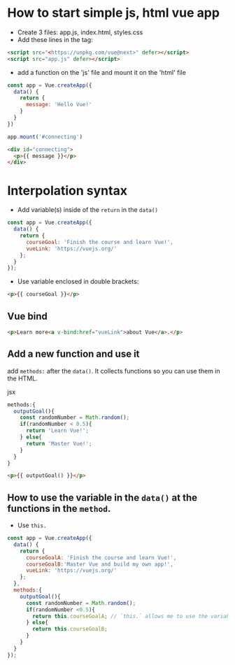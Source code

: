 # **How to start simple js, html vue app**

- Create 3 files: app.js, index.html, styles.css
- Add these lines in the <head> tag:

```html
<script src="<https://unpkg.com/vue@next>" defer></script>
<script src="app.js" defer></script>
```

- add a function on the 'js' file and mount it on the 'html' file

```jsx
const app = Vue.createApp({
  data() {
    return {
      message: 'Hello Vue!'
    }
  }
})

app.mount('#connecting')
```

```html
<div id="connecting">
  <p>{{ message }}</p>
</div>
```

# Interpolation syntax
- Add variable(s) inside of the `return` in the `data()`

```jsx
const app = Vue.createApp({
  data() {
    return {
      courseGoal: 'Finish the course and learn Vue!',
      vueLink: 'https://vuejs.org/'
    };
  }
});
```

- Use variable enclosed in double brackets:

```html
<p>{{ courseGoal }}</p>
```

## Vue bind

```html
<p>Learn more<a v-bind:href="vueLink">about Vue</a>.</p>
```

## Add a new function and use it
add `methods:` after the `data()`. It collects functions so you can use them in the HTML.

jsx
```jsx
methods:{
  outputGoal(){
    const randomNumber = Math.random();
    if(randomNumber < 0.5){
      return 'Learn Vue!';
    } else{
      return 'Master Vue!';
    }
  }
}
```

```html
<p>{{ outputGoal() }}</p>
```

## How to use the variable in the `data()` at the functions in the `method`.

- Use `this.`

```jsx
const app = Vue.createApp({
  data() {
    return {
      courseGoalA: 'Finish the course and learn Vue!',
      courseGoalB:'Master Vue and build my own app!',
      vueLink: 'https://vuejs.org/'
    };
  },
  methods:{
    outputGoal(){
      const randomNumber = Math.random();
      if(randomNumber <0.5){
        return this.courseGoalA; // `this.` allows me to use the variable inside the data()
      } else{
        return this.courseGoalB;
      }
    }
  }
});
```